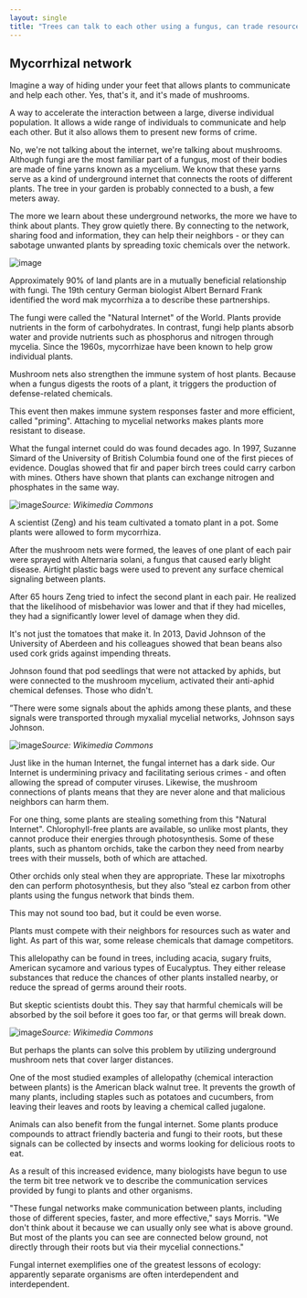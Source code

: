 ```yaml
---
layout: single
title: "Trees can talk to each other using a fungus, can trade resources, feed their seedlings and warn against dangers."
---
```

Mycorrhizal network
-
Imagine a way of hiding under your feet that allows plants to communicate and help each other. Yes, that's it, and it's made of mushrooms.

A way to accelerate the interaction between a large, diverse individual population. It allows a wide range of individuals to communicate and help each other. But it also allows them to present new forms of crime.

No, we're not talking about the internet, we're talking about mushrooms. Although fungi are the most familiar part of a fungus, most of their bodies are made of fine yarns known as a mycelium. We know that these yarns serve as a kind of underground internet that connects the roots of different plants. The tree in your garden is probably connected to a bush, a few meters away.

The more we learn about these underground networks, the more we have to think about plants. They grow quietly there. By connecting to the network, sharing food and information, they can help their neighbors - or they can sabotage unwanted plants by spreading toxic chemicals over the network.

![image](https://i.pinimg.com/originals/bb/ce/85/bbce85fe62843899fa6023e15eeddbd5.jpg)

Approximately 90% of land plants are in a mutually beneficial relationship with fungi. The 19th century German biologist Albert Bernard Frank identified the word mak mycorrhiza a to describe these partnerships.

<script async src="//pagead2.googlesyndication.com/pagead/js/adsbygoogle.js"></script>
<ins class="adsbygoogle"
     style="display:block; text-align:center;"
     data-ad-layout="in-article"
     data-ad-format="fluid"
     data-ad-client="ca-pub-7868661326160958"
     data-ad-slot="3072558811"></ins>
<script>
     (adsbygoogle = window.adsbygoogle || []).push({});
</script>

The fungi were called the "Natural Internet" of the World.
Plants provide nutrients in the form of carbohydrates. In contrast, fungi help plants absorb water and provide nutrients such as phosphorus and nitrogen through mycelia. Since the 1960s, mycorrhizae have been known to help grow individual plants.

Mushroom nets also strengthen the immune system of host plants. Because when a fungus digests the roots of a plant, it triggers the production of defense-related chemicals. 

This event then makes immune system responses faster and more efficient, called "priming". Attaching to mycelial networks makes plants more resistant to disease.

What the fungal internet could do was found decades ago. In 1997, Suzanne Simard of the University of British Columbia found one of the first pieces of evidence. Douglas showed that fir and paper birch trees could carry carbon with mines. Others have shown that plants can exchange nitrogen and phosphates in the same way.

![image](https://upload.wikimedia.org/wikipedia/commons/thumb/d/d1/20100916_011605_Mycelium.jpg/600px-20100916_011605_Mycelium.jpg)*Source: Wikimedia Commons*

A scientist (Zeng) and his team cultivated a tomato plant in a pot. Some plants were allowed to form mycorrhiza.

After the mushroom nets were formed, the leaves of one plant of each pair were sprayed with Alternaria solani, a fungus that caused early blight disease. Airtight plastic bags were used to prevent any surface chemical signaling between plants.

<script async src="//pagead2.googlesyndication.com/pagead/js/adsbygoogle.js"></script>
<ins class="adsbygoogle"
     style="display:block; text-align:center;"
     data-ad-layout="in-article"
     data-ad-format="fluid"
     data-ad-client="ca-pub-7868661326160958"
     data-ad-slot="3072558811"></ins>
<script>
     (adsbygoogle = window.adsbygoogle || []).push({});
</script>

After 65 hours Zeng tried to infect the second plant in each pair. He realized that the likelihood of misbehavior was lower and that if they had micelles, they had a significantly lower level of damage when they did.

It's not just the tomatoes that make it. In 2013, David Johnson of the University of Aberdeen and his colleagues showed that bean beans also used cork grids against impending threats.

Johnson found that pod seedlings that were not attacked by aphids, but were connected to the mushroom mycelium, activated their anti-aphid chemical defenses. Those who didn't.

”There were some signals about the aphids among these plants, and these signals were transported through myxalial mycelial networks, Johnson says Johnson.

![image](https://upload.wikimedia.org/wikipedia/commons/c/c9/Mycelium_RH_%283%29.jpg)*Source: Wikimedia Commons*

Just like in the human Internet, the fungal internet has a dark side. Our Internet is undermining privacy and facilitating serious crimes - and often allowing the spread of computer viruses. Likewise, the mushroom connections of plants means that they are never alone and that malicious neighbors can harm them.

<script async src="//pagead2.googlesyndication.com/pagead/js/adsbygoogle.js"></script>
<ins class="adsbygoogle"
     style="display:block; text-align:center;"
     data-ad-layout="in-article"
     data-ad-format="fluid"
     data-ad-client="ca-pub-7868661326160958"
     data-ad-slot="3072558811"></ins>
<script>
     (adsbygoogle = window.adsbygoogle || []).push({});
</script>

For one thing, some plants are stealing something from this "Natural Internet". Chlorophyll-free plants are available, so unlike most plants, they cannot produce their energies through photosynthesis. Some of these plants, such as phantom orchids, take the carbon they need from nearby trees with their mussels, both of which are attached.

Other orchids only steal when they are appropriate. These lar mixotrophs den can perform photosynthesis, but they also ”steal ez carbon from other plants using the fungus network that binds them.

This may not sound too bad, but it could be even worse.

Plants must compete with their neighbors for resources such as water and light. As part of this war, some release chemicals that damage competitors.

This allelopathy can be found in trees, including acacia, sugary fruits, American sycamore and various types of Eucalyptus. They either release substances that reduce the chances of other plants installed nearby, or reduce the spread of germs around their roots.

But skeptic scientists doubt this. They say that harmful chemicals will be absorbed by the soil before it goes too far, or that germs will break down.

<script async src="//pagead2.googlesyndication.com/pagead/js/adsbygoogle.js"></script>
<ins class="adsbygoogle"
     style="display:block; text-align:center;"
     data-ad-layout="in-article"
     data-ad-format="fluid"
     data-ad-client="ca-pub-7868661326160958"
     data-ad-slot="3072558811"></ins>
<script>
     (adsbygoogle = window.adsbygoogle || []).push({});
</script>

![image](https://upload.wikimedia.org/wikipedia/commons/thumb/8/85/Mycelium_RH_%289%29.jpg/800px-Mycelium_RH_%289%29.jpg)*Source: Wikimedia Commons*

But perhaps the plants can solve this problem by utilizing underground mushroom nets that cover larger distances.

One of the most studied examples of allelopathy (chemical interaction between plants) is the American black walnut tree. It prevents the growth of many plants, including staples such as potatoes and cucumbers, from leaving their leaves and roots by leaving a chemical called jugalone.

Animals can also benefit from the fungal internet. Some plants produce compounds to attract friendly bacteria and fungi to their roots, but these signals can be collected by insects and worms looking for delicious roots to eat.

As a result of this increased evidence, many biologists have begun to use the term bit tree network ve to describe the communication services provided by fungi to plants and other organisms.

"These fungal networks make communication between plants, including those of different species, faster,
and more effective," says Morris. "We don't think about it because we can usually only see what is above
ground. But most of the plants you can see are connected below ground, not directly through their roots
but via their mycelial connections."

Fungal internet exemplifies one of the greatest lessons of ecology: apparently separate organisms are often interdependent and interdependent.

